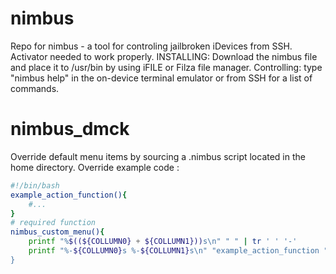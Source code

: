 # nimbus
Repo for nimbus - a tool for controling jailbroken iDevices from SSH. Activator needed to work properly.
INSTALLING: Download the nimbus file and place it to /usr/bin by using iFILE or Filza file manager.
Controlling: type "nimbus help" in the on-device terminal emulator or from SSH for a list of commands.

# nimbus_dmck
Override default menu items by sourcing a .nimbus script located in the home directory.
Override example code :

```bash
#!/bin/bash
example_action_function(){
    #...
}
# required function
nimbus_custom_menu(){
    printf "%$((${COLLUMN0} + ${COLLUMN1}))s\n" " " | tr ' ' '-'
    printf "%-${COLLUMN0}s %-${COLLUMN1}s\n" "example_action_function "example menu description"
}

```
